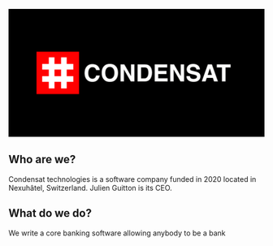 ![Condensat Logo](github-logo-condensat.png)

## Who are we?

Condensat technologies is a software company funded in 2020 located in Nexuhâtel, Switzerland.
Julien Guitton is its CEO.

## What do we do?

We write a core banking software allowing anybody to be a bank
